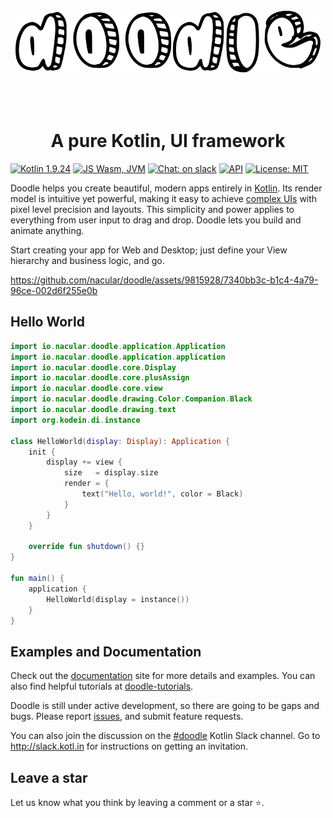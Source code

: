 <div style="text-align:center"><img src="docs/img/doodle.svg" alt="doodle" style="height:100px;margin-bottom:50px"></div>
<div style="text-align:center"><h1>A pure Kotlin, UI framework</h1></div>

[![Kotlin 1.9.24](https://img.shields.io/badge/Kotlin_1.9.25-blue.svg?style=for-the-badge&logo=kotlin&logoColor=white)](http://kotlinlang.org)
[![JS Wasm, JVM](https://img.shields.io/badge/JS%2C_Wasm%2C_JVM-purple?style=for-the-badge&logo=kotlin&logoColor=white)](https://kotlinlang.org/docs/js-overview.html)
[![Chat: on slack](https://img.shields.io/badge/doodle-gray.svg?style=for-the-badge&logo=slack)](https://kotlinlang.slack.com/messages/doodle)
[![API](https://img.shields.io/badge/API-orange?style=for-the-badge)](https://nacular.github.io/doodle/)
[![License: MIT](https://img.shields.io/badge/MIT_License-green.svg?style=for-the-badge)](https://github.com/pusolito/doodle/blob/master/LICENSE)

Doodle helps you create beautiful, modern apps entirely in [Kotlin](http://kotlinlang.org). Its render model is intuitive yet powerful, making it easy to achieve [complex UIs](https://nacular.github.io/doodle-tutorials/docs/introduction) with pixel level precision and layouts. This simplicity and power applies to everything from user input to drag and drop. Doodle lets you build and animate anything.

Start creating your app for Web and Desktop; just define your View hierarchy and business logic, and go.

https://github.com/nacular/doodle/assets/9815928/7340bb3c-b1c4-4a79-96ce-002d6f255e0b

## Hello World
```kotlin
import io.nacular.doodle.application.Application
import io.nacular.doodle.application.application
import io.nacular.doodle.core.Display
import io.nacular.doodle.core.plusAssign
import io.nacular.doodle.core.view
import io.nacular.doodle.drawing.Color.Companion.Black
import io.nacular.doodle.drawing.text
import org.kodein.di.instance

class HelloWorld(display: Display): Application {
    init {
        display += view {
            size   = display.size
            render = {
                text("Hello, world!", color = Black)
            }
        }
    }

    override fun shutdown() {}
}

fun main() {
    application {
        HelloWorld(display = instance())
    }
}
```
## Examples and Documentation

Check out the [documentation](https://nacular.github.io/doodle/) site for more details and examples. You can also find helpful tutorials at [doodle-tutorials](https://nacular.github.io/doodle-tutorials).

Doodle is still under active development, so there are going to be gaps and bugs. Please report [issues](https://github.com/pusolito/doodle/issues), and submit feature requests.

You can also join the discussion on the [#doodle](https://kotlinlang.slack.com/messages/doodle) Kotlin Slack channel. Go to http://slack.kotl.in for instructions on getting an invitation.

## Leave a star

Let us know what you think by leaving a comment or a star ⭐️.